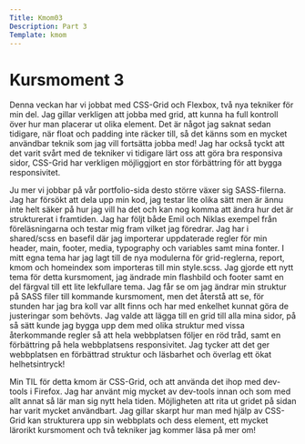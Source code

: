 ```yaml
---
Title: Kmom03
Description: Part 3
Template: kmom
---
```


Kursmoment 3
==================

Denna veckan har vi jobbat med CSS-Grid och Flexbox, två nya tekniker för min del. Jag gillar verkligen att jobba med grid, att kunna ha full kontroll över hur man placerar ut olika element. Det är något jag saknat sedan tidigare, när float och padding inte räcker till, så det känns som en mycket användbar teknik som jag vill fortsätta jobba med! 
Jag har också tyckt att det varit svårt med de tekniker vi tidigare lärt oss att göra bra responsiva sidor, CSS-Grid har verkligen möjliggjort en stor förbättring för att bygga responsivitet. 

Ju mer vi jobbar på vår portfolio-sida desto större växer sig SASS-filerna. Jag har försökt att dela upp min kod, jag testar lite olika sätt men är ännu inte helt säker på hur jag vill ha det och kan nog komma att ändra hur det är strukturerat i framtiden. Jag har följt både Emil och Niklas exempel från föreläsningarna och testar mig fram vilket jag föredrar. Jag har i shared/scss en basefil där jag importerar uppdaterade regler för min header, main, footer, media, typography och variables samt mina fonter. I mitt egna tema har jag lagt till de nya modulerna för grid-reglerna, report, kmom och homeindex som importeras till min style.scss. Jag gjorde ett nytt tema för detta kursmoment, jag ändrade min flashbild och footer samt en del färgval till ett lite lekfullare tema. Jag får se om jag ändrar min struktur på SASS filer till kommande kursmoment, men det återstå att se, för stunden har jag bra koll var allt finns och har med enkelhet kunnat göra de justeringar som behövts. 
Jag valde att lägga till en grid till alla mina sidor, på så sätt kunde jag bygga upp dem med olika struktur med vissa återkommande regler så att hela webbplatsen följer en röd tråd, samt en förbättring på hela webbplatsens responsivitet. Jag tycker att det ger webbplatsen en förbättrad struktur och läsbarhet och överlag ett ökat helhetsintryck!

Min TIL för detta kmom är CSS-Grid, och att använda det ihop med dev-tools i Firefox. Jag har använt mig mycket av dev-tools innan och som med allt annat så lär man sig nytt hela tiden. Möjligheten att rita ut gridet på sidan har varit mycket användbart. Jag gillar skarpt hur man med hjälp av CSS-Grid kan strukturera upp sin webbplats och dess element, ett mycket lärorikt kursmoment och två tekniker jag kommer läsa på mer om!

